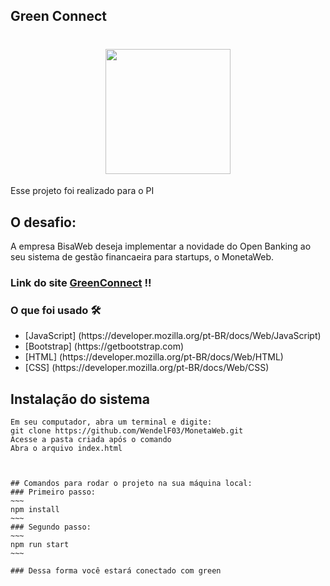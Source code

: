 ## Green Connect

<h1 align="center"> <img src="https://github.com/Samuel-Sena/Green-Connect/blob/main/assets/img/GreenConnect.png" width="200px"/>  </h1>
 <p>  Esse projeto foi realizado para o PI</p>	 


 <h2> O desafio: </h2>	
 <p>  A empresa BisaWeb deseja implementar a novidade do Open Banking ao seu sistema de gestão financaeira para startups, o MonetaWeb. </p>

### Link do site [GreenConnect](https://samuel-sena.github.io/Monetaweb/) !!

 <h3> O que foi usado 🛠 </h3>
 <ul>
  <li> [JavaScript] (https://developer.mozilla.org/pt-BR/docs/Web/JavaScript) </li>	
  <li> [Bootstrap] (https://getbootstrap.com) </li>
 <li> [HTML] (https://developer.mozilla.org/pt-BR/docs/Web/HTML) </li>
 <li> [CSS] (https://developer.mozilla.org/pt-BR/docs/Web/CSS) </li>
 </ul>




 ## Instalação do sistema
```
Em seu computador, abra um terminal e digite: 
git clone https://github.com/WendelF03/MonetaWeb.git
Acesse a pasta criada após o comando
Abra o arquivo index.html
 


## Comandos para rodar o projeto na sua máquina local:
### Primeiro passo:
~~~
npm install
~~~
### Segundo passo:
~~~
npm run start
~~~

### Dessa forma você estará conectado com green
